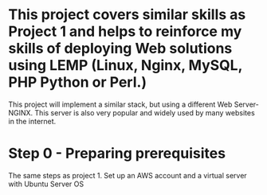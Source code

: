 # This project covers similar skills as Project 1 and helps to reinforce my skills of deploying Web solutions using LEMP (Linux, Nginx, MySQL, PHP Python or Perl.)
This project will implement a similar stack, but using a different Web Server- NGINX. This server is also very popular and widely used by many websites in the internet.

# Step 0 - Preparing prerequisites
The same steps as project 1. Set up an AWS account and a virtual server with Ubuntu Server OS
